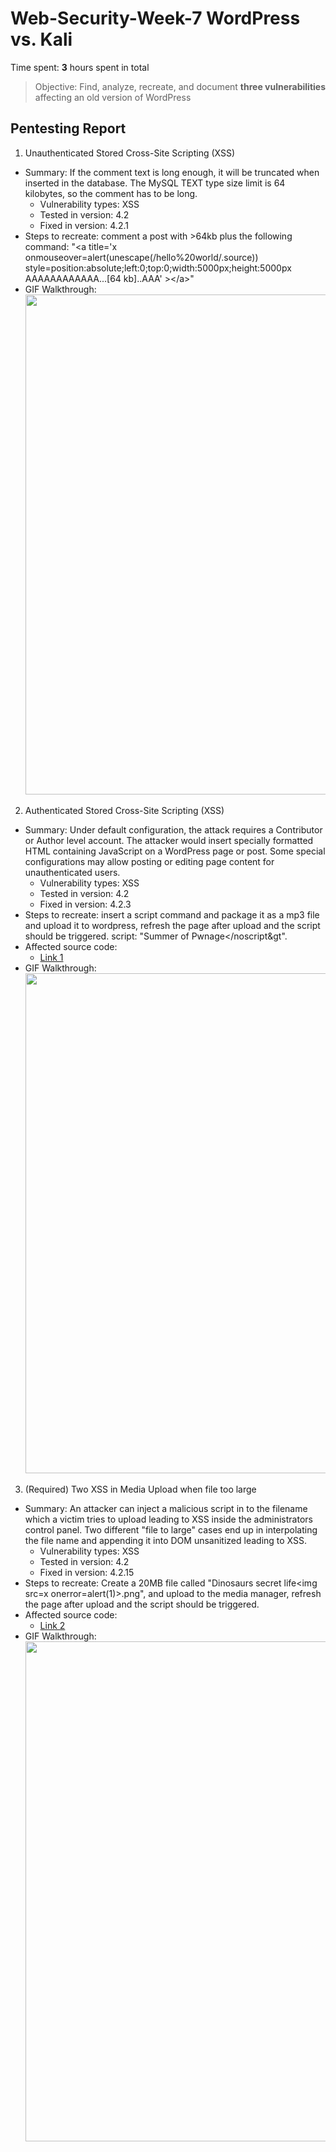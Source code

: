 # Web-Security-Week-7 WordPress vs. Kali

Time spent: **3** hours spent in total

> Objective: Find, analyze, recreate, and document **three vulnerabilities** affecting an old version of WordPress

## Pentesting Report

1. Unauthenticated Stored Cross-Site Scripting (XSS)
  - Summary: If the comment text is long enough, it will be truncated when inserted in the database. The MySQL TEXT type size limit is 64 kilobytes, so the comment has to be long. 
    - Vulnerability types: XSS
    - Tested in version: 4.2
    - Fixed in version: 4.2.1
  - Steps to recreate: comment a post with >64kb plus the following command:
			"&lt;a title='x onmouseover=alert(unescape(/hello%20world/.source)) 	style=position:absolute;left:0;top:0;width:5000px;height:5000px  AAAAAAAAAAAA...[64 kb]..AAA' &gt;&lt;/a&gt;"
  - GIF Walkthrough: <img src="https://github.com/sengfung27/Web-Security-Week-7/blob/master/1.gif" width="800">

2. Authenticated Stored Cross-Site Scripting (XSS)
  - Summary: Under default configuration, the attack requires a Contributor or Author level account. The attacker would insert specially formatted HTML containing JavaScript on a WordPress page or post. Some special configurations may allow posting or editing page content for unauthenticated users. 
    - Vulnerability types: XSS
    - Tested in version: 4.2
    - Fixed in version: 4.2.3
  - Steps to recreate: insert a script command and package it as a mp3 file and upload it to wordpress, refresh the page after upload and the script should be triggered. script: "Summer of Pwnage&lt;/noscript&gt<script>alert(document.cookie);</script>".
  - Affected source code:
    - [Link 1](https://github.com/WordPress/WordPress/commit/28f838ca3ee205b6f39cd2bf23eb4e5f52796bd7)
  - GIF Walkthrough: <img src="https://github.com/sengfung27/Web-Security-Week-7/blob/master/2.gif" width="800">
    
3. (Required) Two XSS in Media Upload when file too large
  - Summary: An attacker can inject a malicious script in to the filename which a victim tries to upload leading to XSS inside the administrators control panel. Two different "file to large" cases end up in interpolating the file name and appending it into DOM unsanitized leading to XSS.
    - Vulnerability types: XSS
    - Tested in version: 4.2
    - Fixed in version: 4.2.15
  - Steps to recreate: Create a 20MB file called "Dinosaurs secret life\<img src=x onerror=alert(1)\>\.png", and upload to the media manager, refresh the page after upload and the script should be triggered.
  - Affected source code: 
    - [Link 2](https://github.com/WordPress/WordPress/commit/8c7ea71edbbffca5d9766b7bea7c7f3722ffafa6)
  - GIF Walkthrough: <img src="https://github.com/sengfung27/Web-Security-Week-7/blob/master/3.gif" width="800">
